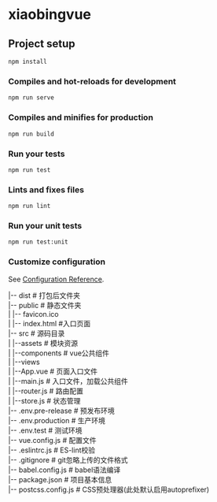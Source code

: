# xiaobingvue

## Project setup
```
npm install
```

### Compiles and hot-reloads for development
```
npm run serve
```

### Compiles and minifies for production
```
npm run build
```

### Run your tests
```
npm run test
```

### Lints and fixes files
```
npm run lint
```

### Run your unit tests
```
npm run test:unit
```

### Customize configuration
See [Configuration Reference](https://cli.vuejs.org/config/).


|-- dist                       # 打包后文件夹	          
|-- public                     # 静态文件夹           		                  
|   |-- favicon.ico				   
|   |-- index.html					#入口页面  
|-- src                        # 源码目录           
|   |--assets						# 模块资源  
|   |--components					# vue公共组件  
|   |--views 						  
|   |--App.vue                                          # 页面入口文件  
|   |--main.js	                                        # 入口文件，加载公共组件  
|   |--router.js                                        # 路由配置  
|   |--store.js	                                        # 状态管理  
|-- .env.pre-release          # 预发布环境      
|-- .env.production	      # 生产环境         
|-- .env.test		      # 测试环境    
|-- vue.config.js             # 配置文件   
|-- .eslintrc.js    		  	# ES-lint校验                     
|-- .gitignore          		# git忽略上传的文件格式     
|-- babel.config.js   			# babel语法编译                         
|-- package.json       	     # 项目基本信息   
|-- postcss.config.js   	 	# CSS预处理器(此处默认启用autoprefixer)    

